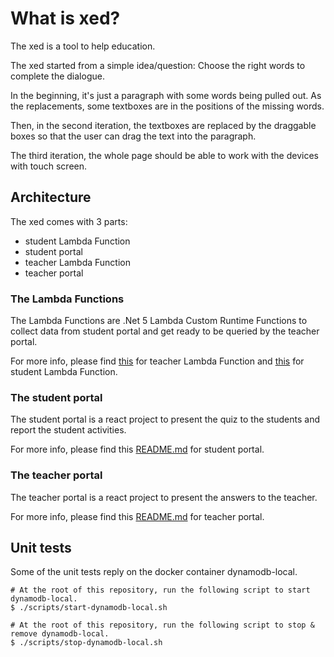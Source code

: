 # What is xed?

The xed is a tool to help education.

The xed started from a simple idea/question: Choose the right words to complete the dialogue.

In the beginning, it's just a paragraph with some words being pulled out. As the replacements, some textboxes are in the positions of the missing words.

Then, in the second iteration, the textboxes are replaced by the draggable boxes so that the user can drag the text into the paragraph.

The third iteration, the whole page should be able to work with the devices with touch screen. 

## Architecture

The xed comes with 3 parts: 
- student Lambda Function 
- student portal
- teacher Lambda Function
- teacher portal 

### The Lambda Functions

The Lambda Functions are .Net 5 Lambda Custom Runtime Functions to collect data from student portal and get ready to be queried by the teacher portal.

For more info, please find [this](./Teacher.Lambda/src/Teacher.Lambda/Readme.md) for teacher Lambda Function and [this](./Student.Lambda/src/Student.Lambda/Readme.md) for student Lambda Function.

### The student portal

The student portal is a react project to present the quiz to the students and report the student activities.

For more info, please find this [README.md](./student/README.md) for student portal. 

### The teacher portal

The teacher portal is a react project to present the answers to the teacher.

For more info, please find this [README.md](./teacher/README.md) for teacher portal.

## Unit tests

Some of the unit tests reply on the docker container dynamodb-local. 

    # At the root of this repository, run the following script to start dynamodb-local.
    $ ./scripts/start-dynamodb-local.sh

    # At the root of this repository, run the following script to stop & remove dynamodb-local.
    $ ./scripts/stop-dynamodb-local.sh

